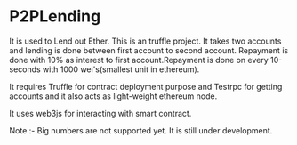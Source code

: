 # P2PLending
It is used to Lend out Ether.
This is an truffle project.
It takes two accounts and lending is done between first account to second account.
Repayment is done with 10% as interest to first account.Repayment is done on every 10-seconds with 1000 wei's(smallest unit in ethereum).

It requires Truffle for contract deployment purpose and Testrpc for getting accounts and it also acts as light-weight ethereum node.

It uses web3js for interacting with smart contract.

Note :- Big numbers are not supported yet.
        It is still under development.
